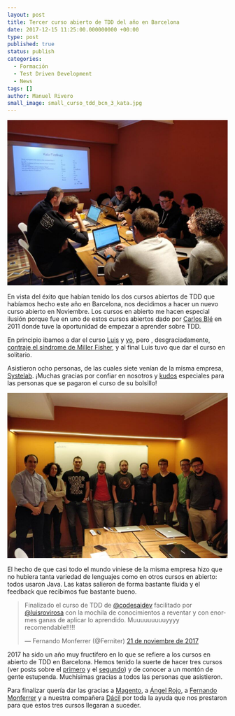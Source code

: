 ```yaml
---
layout: post
title: Tercer curso abierto de TDD del año en Barcelona
date: 2017-12-15 11:25:00.000000000 +00:00
type: post
published: true
status: publish
categories:
  - Formación
  - Test Driven Development
  - News
tags: []
author: Manuel Rivero
small_image: small_curso_tdd_bcn_3_kata.jpg 
---
```


<img src="/assets/curso_tdd_bcn_3_kata.jpg" alt="Kata en curso abierto de TDD de Noviembre 2017 en Barcelona"/>

En vista del éxito que habían tenido los dos cursos abiertos de TDD que habíamos hecho este año en Barcelona, nos decidimos a hacer un nuevo curso abierto en Noviembre. Los cursos en abierto me hacen especial ilusión porque fue en uno de estos cursos abiertos dado por [Carlos Blé](https://twitter.com/carlosble) en 2011 donde tuve la oportunidad de empezar a aprender sobre TDD.

En principio ibamos a dar el curso [Luis](https://twitter.com/luisrovirosa?lang=en) y [yo](https://twitter.com/trikitrok), pero , desgraciadamente, [contraje el síndrome de Miller Fisher](http://garajeando.blogspot.com.es/2017/11/recovering.html), y al final Luis tuvo que dar el curso en solitario.

Asistieron ocho personas, de las cuales siete venían de la misma empresa, [Systelab](http://www.systelabsw.com/). ¡Muchas gracias por confiar en nosotros y [kudos](https://en.wikipedia.org/wiki/Kudos) especiales para las personas que se pagaron el curso de su bolsillo! 

<img src="/assets/curso_tdd_bcn_3_grupo.jpg" alt="curso abierto de TDD deMayo 2017 en Barcelona"/>

El hecho de que casi todo el mundo viniese de la misma empresa hizo que no hubiera tanta variedad de lenguajes como en otros cursos en abierto: todos usaron Java. Las katas salieron de forma bastante fluida y el feedback que recibimos fue bastante bueno.

<section class="twitter-embeds">
<div class="row">    
  <div class="col-md-offset-2 col-md-12 col-sm-12">
   <blockquote class="twitter-tweet" data-lang="es"><p lang="es" dir="ltr">Finalizado el curso de TDD de <a href="https://twitter.com/codesaidev?ref_src=twsrc%5Etfw">@codesaidev</a> facilitado por <a href="https://twitter.com/luisrovirosa?ref_src=twsrc%5Etfw">@luisrovirosa</a> con la mochila de conocimientos a reventar y con enormes ganas de aplicar lo aprendido. Muuuuuuuuuyyyy recomendable!!!!!</p>&mdash; Fernando Monferrer (@Ferniter) <a href="https://twitter.com/Ferniter/status/933029414333571072?ref_src=twsrc%5Etfw">21 de noviembre de 2017</a>
   </blockquote>
   <script async src="https://platform.twitter.com/widgets.js" charset="utf-8"></script>
  </div>
</div>
</section>

2017 ha sido un año muy fructifero en lo que se refiere a los cursos en abierto de TDD en Barcelona. Hemos tenido la suerte de hacer tres cursos (ver posts sobre el [primero](/2017/01/curso-abierto-tdd-en-bcn) y el [segundo](/2017/06/segundo-curso-abierto-bcn)) y de conocer a un montón de gente estupenda. Muchísimas gracias a todos las personas que asistieron.

Para finalizar quería dar las gracias a [Magento](https://twitter.com/magento), a [Ángel Rojo](https://twitter.com/rojoangel), a [Fernando Monferrer](https://twitter.com/Ferniter) y a nuestra compañera [Dácil](/2017/05/dacil-casanova-se-une-a-codesai) por toda la ayuda que nos prestaron para que estos tres cursos llegaran a suceder.
